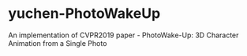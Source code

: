 # yuchen-PhotoWakeUp
An implementation of CVPR2019 paper - PhotoWake-Up: 3D Character Animation from a Single Photo

